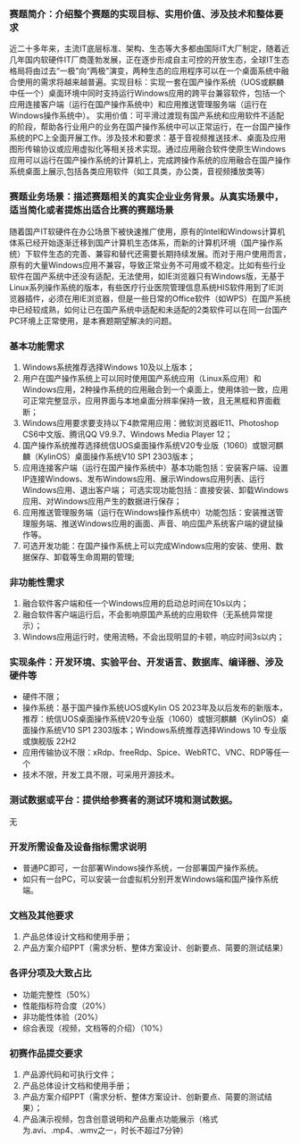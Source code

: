 ### 赛题简介：介绍整个赛题的实现目标、实用价值、涉及技术和整体要求

​	近二十多年来，主流IT底层标准、架构、生态等大多都由国际IT大厂制定，随着近几年国内软硬件IT厂商蓬勃发展，正在逐步形成自主可控的开放生态，全球IT生态格局将由过去“一极”向“两极”演变，两种生态的应用程序可以在一个桌面系统中融合使用的需求将越来越普遍。
​	实现目标：实现一套在国产操作系统（UOS或麒麟中任一个）桌面环境中同时支持运行Windows应用的跨平台兼容软件，包括一个应用连接客户端（运行在国产操作系统中）和应用推送管理服务端（运行在Windows操作系统中）。
实用价值：可平滑过渡现有国产系统和应用软件不适配的阶段，帮助各行业用户的业务在国产操作系统中可以正常运行，在一台国产操作系统的PC上全面开展工作。
​	涉及技术和要求：基于音视频推送技术、桌面及应用图形传输协议或应用虚拟化等相关技术实现。通过应用融合软件使原生Windows应用可以运行在国产操作系统的计算机上，完成跨操作系统的应用融合在国产操作系统桌面上展示,包括各类应用软件（如工具类，办公类，音视频播放类等）

### 赛题业务场景：描述赛题相关的真实企业业务背景。从真实场景中，适当简化或者提炼出适合比赛的赛题场景

​	随着国产IT软硬件在办公场景下被快速推广使用，原有的Intel和Windows计算机体系已经开始逐渐迁移到国产计算机生态体系，而新的计算机环境（国产操作系统）下软件生态的完善、兼容和替代还需要长期持续发展。而对于用户使用而言，原有的大量Windows应用不兼容，导致正常业务不可用或不稳定。
​	比如有些行业软件在国产系统中还没有适配，无法使用，如IE浏览器只有Windows版，无基于Linux系列操作系统的版本，有些医疗行业医院管理信息系统HIS软件用到了IE浏览器插件，必须在用IE浏览器，但是一些日常的Office软件（如WPS）在国产系统中已经较成熟，如何让已在国产系统中适配和未适配的2类软件可以在同一台国产PC环境上正常使用，是本赛题期望解决的问题。

### 基本功能需求

1. Windows系统推荐选择Windows 10及以上版本；
2. 用户在国产操作系统上可以同时使用国产系统应用（Linux系应用）和Windows应用，2种操作系统的应用融合到一个桌面上，使用体验一致，应用可正常完整显示，应用界面与本地桌面分辨率保持一致，且无黑框和界面截断；
3. Windows应用要求要支持以下4款常用应用：微软浏览器IE11、Photoshop CS6中文版、腾讯QQ V9.9.7、Windows Media Player 12；
4.  国产操作系统推荐选择统信UOS桌面操作系统V20专业版（1060）或银河麒麟（KylinOS）桌面操作系统V10 SP1 2303版本；
5.  应用连接客户端（运行在国产操作系统中）基本功能包括：安装客户端、设置IP连接Windows、发布Windows应用、展示Windows应用列表、运行Windows应用、退出客户端；
   可选实现功能包括：直接安装、卸载Windows应用、对Windows应用产生的数据进行保存；
6.  应用推送管理服务端（运行在Windows操作系统中）功能包括：安装推送管理服务端、推送Windows应用的画面、声音、响应国产系统客户端的键鼠操作等。
7. 可选开发功能：在国产操作系统上可以完成Windows应用的安装、使用、数据保存、卸载等生命周期的管理;

### 非功能性需求

1. 融合软件客户端和任一个Windows应用的启动总时间在10s以内；
2.  融合软件客户端运行后，不会影响原国产系统的应用软件（无系统异常提示）；
3. Windows应用运行时，使用流畅，不会出现明显的卡顿，响应时间3s以内；

### 实现条件：开发环境、实验平台、开发语言、数据库、编译器、涉及硬件等

- 硬件不限；
- 操作系统：基于国产操作系统UOS或Kylin OS 2023年及以后发布的新版本，推荐：统信UOS桌面操作系统V20专业版（1060）或银河麒麟（KylinOS）桌面操作系统V10 SP1 2303版本；Windows系统推荐选择Windows 10 专业版或旗舰版 22H2
- 应用传输协议不限：xRdp、freeRdp、Spice、WebRTC、VNC、RDP等任一个
- 技术不限，开发工具不限，可采用开源技术。

### 测试数据或平台：提供给参赛者的测试环境和测试数据。

无

### 开发所需设备及设备指标需求说明

- 普通PC即可，一台部署Windows操作系统，一台部署国产操作系统。
- 如只有一台PC，可以安装一台虚拟机分别开发Windows端和国产操作系统端。

### 文档及其他要求

1. 产品总体设计文档和使用手册；
2. 产品方案介绍PPT（需求分析、整体方案设计、创新要点、简要的测试结果）

### 各评分项及大致占比

- 功能完整性（50%）
- 性能指标符合度（20%）
- 非功能性体验（20%）
- 综合表现（视频，文档等的介绍）（10%）

### 初赛作品提交要求

1. 产品源代码和可执行文件；
2.  产品总体设计文档和使用手册；
3.  产品方案介绍PPT（需求分析、整体方案设计、创新要点、简要的测试结果）；
4. 产品演示视频，包含创意说明和产品重点功能展示（格式为.avi、.mp4、.wmv之一，时长不超过7分钟）
